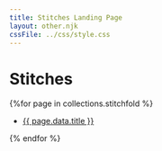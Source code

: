 ```yaml
---
title: Stitches Landing Page
layout: other.njk
cssFile: ../css/style.css
---
```


# Stitches

<div class="imgSpace">
{%for page in collections.stitchfold %}

- [{{ page.data.title }}]({{page.url}})

{% endfor %}
</div>